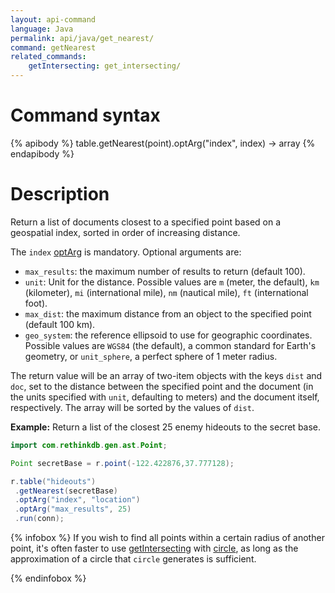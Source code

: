 ```yaml
---
layout: api-command
language: Java
permalink: api/java/get_nearest/
command: getNearest
related_commands:
    getIntersecting: get_intersecting/
---
```


# Command syntax #

{% apibody %}
table.getNearest(point).optArg("index", index) &rarr; array
{% endapibody %}

# Description #

Return a list of documents closest to a specified point based on a geospatial index, sorted in order of increasing distance.

The `index` [optArg](/api/java/optarg) is mandatory. Optional arguments are:

* `max_results`: the maximum number of results to return (default 100).
* `unit`: Unit for the distance. Possible values are `m` (meter, the default), `km` (kilometer), `mi` (international mile), `nm` (nautical mile), `ft` (international foot).
* `max_dist`: the maximum distance from an object to the specified point (default 100 km).
* `geo_system`: the reference ellipsoid to use for geographic coordinates. Possible values are `WGS84` (the default), a common standard for Earth's geometry, or `unit_sphere`, a perfect sphere of 1 meter radius.

The return value will be an array of two-item objects with the keys `dist` and `doc`, set to the distance between the specified point and the document (in the units specified with `unit`, defaulting to meters) and the document itself, respectively. The array will be sorted by the values of `dist`.

__Example:__ Return a list of the closest 25 enemy hideouts to the secret base.

```java
import com.rethinkdb.gen.ast.Point;

Point secretBase = r.point(-122.422876,37.777128);

r.table("hideouts")
 .getNearest(secretBase)
 .optArg("index", "location")
 .optArg("max_results", 25)
 .run(conn);
```

<!-- stop -->

{% infobox %}
If you wish to find all points within a certain radius of another point, it's often faster to use [getIntersecting][gi] with [circle][c], as long as the approximation of a circle that `circle` generates is sufficient.

[gi]: /api/java/get_intersecting/
[c]:  /api/java/circle/
{% endinfobox %}
